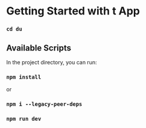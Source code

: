 # Getting Started with t App
### `cd du`
## Available Scripts

In the project directory, you can run:
### `npm install`
or
### `npm i --legacy-peer-deps`


### `npm run dev `
